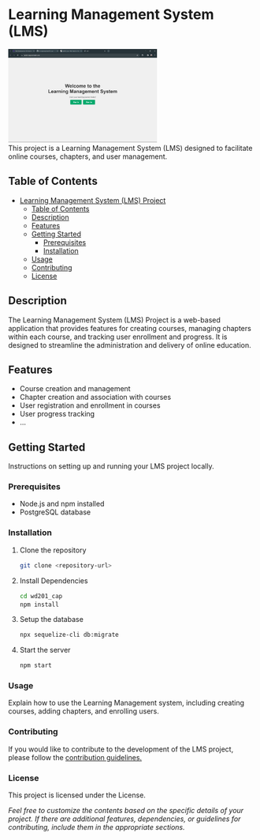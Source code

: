 # Learning Management System (LMS) 

<img src="home.png"  width=60% height=60%>
<br>
This project is a Learning Management System (LMS) designed to facilitate online courses, chapters, and user management.

## Table of Contents

- [Learning Management System (LMS) Project](#learning-management-system-lms-project)
  - [Table of Contents](#table-of-contents)
  - [Description](#description)
  - [Features](#features)
  - [Getting Started](#getting-started)
    - [Prerequisites](#prerequisites)
    - [Installation](#installation)
  - [Usage](#usage)
  - [Contributing](#contributing)
  - [License](#license)

## Description

The Learning Management System (LMS) Project is a web-based application that provides features for creating courses, managing chapters within each course, and tracking user enrollment and progress. It is designed to streamline the administration and delivery of online education.

## Features

- Course creation and management
- Chapter creation and association with courses
- User registration and enrollment in courses
- User progress tracking
- ...

## Getting Started

Instructions on setting up and running your LMS project locally.

### Prerequisites

- Node.js and npm installed
- PostgreSQL database

### Installation

1. Clone the repository
   ```bash
   git clone <repository-url>
2. Install Dependencies
   ```bash
   cd wd201_cap
   npm install
3. Setup the database
   ```bash
   npx sequelize-cli db:migrate
4. Start the server
   ```bash
   npm start

### Usage

Explain how to use the Learning Management system, including creating courses, adding chapters, and enrolling users.

### Contributing

If you would like to contribute to the development of the LMS project, please follow the <a href="#">contribution guidelines.</a>

### License

This project is licensed under the License.

<i> Feel free to customize the contents based on the specific details of your project. If there are additional features, dependencies, or guidelines for contributing, include them in the appropriate sections. </i>
